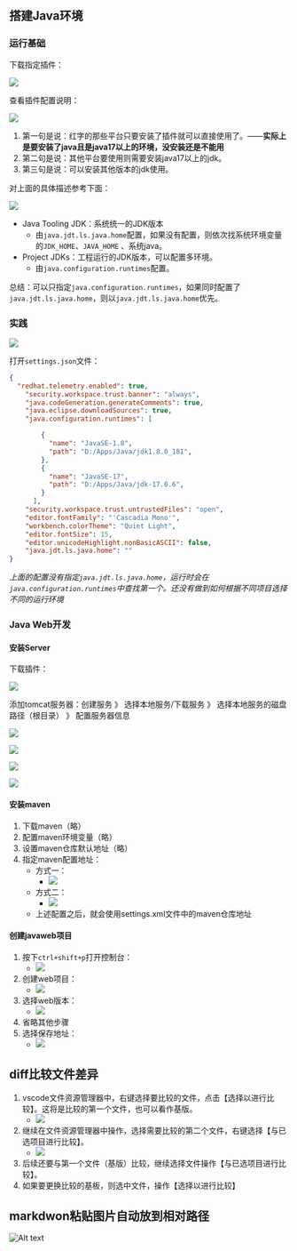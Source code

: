 ## 搭建Java环境

### 运行基础

下载指定插件：

![](attachments/2023-08-10.png)

查看插件配置说明：

![](attachments/2023-08-10-1.png)

1. 第一句是说：红字的那些平台只要安装了插件就可以直接使用了。——**实际上是要安装了java且是java17以上的环境，没安装还是不能用**
2. 第二句是说：其他平台要使用则需要安装java17以上的jdk。
3. 第三句是说：可以安装其他版本的jdk使用。

对上面的具体描述参考下面：

![](attachments/2023-08-10-2.png)

- Java Tooling JDK：系统统一的JDK版本
	- 由`java.jdt.ls.java.home`配置，如果没有配置，则依次找系统环境变量的`JDK_HOME`、`JAVA_HOME` 、系统java。
- Project JDKs：工程运行的JDK版本，可以配置多环境。
	- 由`java.configuration.runtimes`配置。

总结：可以只指定`java.configuration.runtimes`，如果同时配置了`java.jdt.ls.java.home`，则以`java.jdt.ls.java.home`优先。

### 实践

![](attachments/2023-08-10-3.png)

打开`settings.json`文件：

```json
{
  "redhat.telemetry.enabled": true,
    "security.workspace.trust.banner": "always",
    "java.codeGeneration.generateComments": true,
    "java.eclipse.downloadSources": true,
    "java.configuration.runtimes": [

        {
          "name": "JavaSE-1.8",
          "path": "D:/Apps/Java/jdk1.8.0_181",
        },
        {
          "name": "JavaSE-17",
          "path": "D:/Apps/Java/jdk-17.0.6",
        }
      ],
    "security.workspace.trust.untrustedFiles": "open",
    "editor.fontFamily": "'Cascadia Mono'",
    "workbench.colorTheme": "Quiet Light",
    "editor.fontSize": 15,
    "editor.unicodeHighlight.nonBasicASCII": false,
    "java.jdt.ls.java.home": ""
}
```

*上面的配置没有指定`java.jdt.ls.java.home`，运行时会在`java.configuration.runtimes`中查找第一个。还没有做到如何根据不同项目选择不同的运行环境*
### Java Web开发

#### 安装Server

下载插件：

![](attachments/2023-08-10-4.png)

添加tomcat服务器：创建服务 》 选择本地服务/下载服务 》 选择本地服务的磁盘路径（根目录） 》 配置服务器信息

![](attachments/2023-08-10-5.png)

![](attachments/2023-08-10-7.png)

![](attachments/2023-08-10-8.png)

![](attachments/2023-08-10-9.png)

#### 安装maven

1. 下载maven（略）
2. 配置maven环境变量（略）
3. 设置maven仓库默认地址（略）
4. 指定maven配置地址：
	- 方式一：
		- ![](attachments/2023-08-10-10.png)
	- 方式二：
		- ![](attachments/2023-08-10-11.png)
	- 上述配置之后，就会使用settings.xml文件中的maven仓库地址

#### 创建javaweb项目

1. 按下`ctrl+shift+p`打开控制台：
	- ![](attachments/2023-08-10-12.png)
2. 创建web项目：
	- ![](attachments/2023-08-10-13.png)
3. 选择web版本：
	- ![](attachments/2023-08-10-14.png)
4. 省略其他步骤
5. 选择保存地址：
	- ![](attachments/2023-08-10-15.png)

## diff比较文件差异

1. vscode文件资源管理器中，右键选择要比较的文件，点击【选择以进行比较】。这将是比较的第一个文件，也可以看作基版。
	- ![](attachments/2023-09-01.png)
2. 继续在文件资源管理器中操作，选择需要比较的第二个文件，右键选择【与已选项目进行比较】。
	- ![](attachments/2023-09-01-1.png)
3. 后续还要与第一个文件（基版）比较，继续选择文件操作【与已选项目进行比较】。
4. 如果要更换比较的基板，则选中文件，操作【选择以进行比较】

## markdwon粘贴图片自动放到相对路径

![Alt text](assets/image.png)